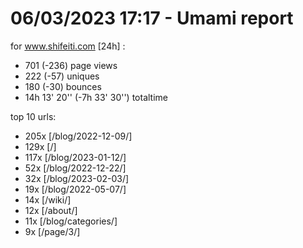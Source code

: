 # 06/03/2023 17:17 - Umami report
for www.shifeiti.com [24h] :

 - 701 (-236) page views
 - 222 (-57) uniques
 - 180 (-30) bounces
 - 14h 13' 20'' (-7h 33' 30'') totaltime


top 10 urls:
 - 205x [/blog/2022-12-09/]
 - 129x [/]
 - 117x [/blog/2023-01-12/]
 - 52x [/blog/2022-12-22/]
 - 32x [/blog/2023-02-03/]
 - 19x [/blog/2022-05-07/]
 - 14x [/wiki/]
 - 12x [/about/]
 - 11x [/blog/categories/]
 - 9x [/page/3/]


